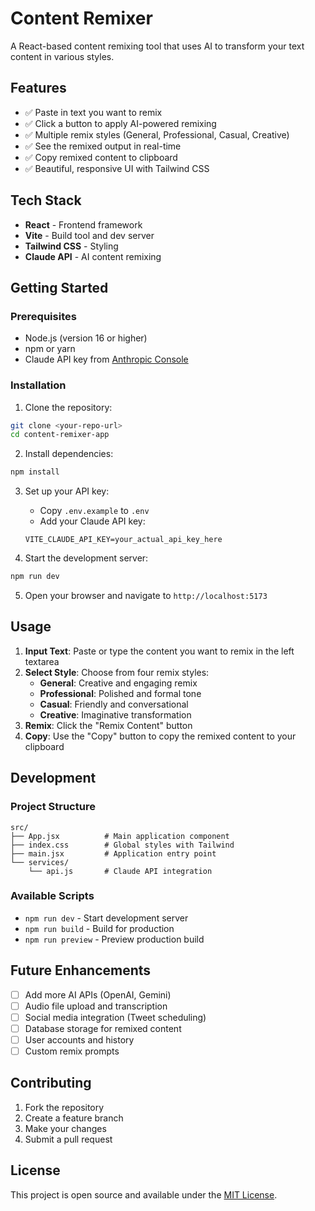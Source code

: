 # Content Remixer

A React-based content remixing tool that uses AI to transform your text content in various styles.

## Features

- ✅ Paste in text you want to remix
- ✅ Click a button to apply AI-powered remixing
- ✅ Multiple remix styles (General, Professional, Casual, Creative)
- ✅ See the remixed output in real-time
- ✅ Copy remixed content to clipboard
- ✅ Beautiful, responsive UI with Tailwind CSS

## Tech Stack

- **React** - Frontend framework
- **Vite** - Build tool and dev server
- **Tailwind CSS** - Styling
- **Claude API** - AI content remixing

## Getting Started

### Prerequisites

- Node.js (version 16 or higher)
- npm or yarn
- Claude API key from [Anthropic Console](https://console.anthropic.com)

### Installation

1. Clone the repository:
```bash
git clone <your-repo-url>
cd content-remixer-app
```

2. Install dependencies:
```bash
npm install
```

3. Set up your API key:
   - Copy `.env.example` to `.env`
   - Add your Claude API key:
   ```
   VITE_CLAUDE_API_KEY=your_actual_api_key_here
   ```

4. Start the development server:
```bash
npm run dev
```

5. Open your browser and navigate to `http://localhost:5173`

## Usage

1. **Input Text**: Paste or type the content you want to remix in the left textarea
2. **Select Style**: Choose from four remix styles:
   - **General**: Creative and engaging remix
   - **Professional**: Polished and formal tone
   - **Casual**: Friendly and conversational
   - **Creative**: Imaginative transformation
3. **Remix**: Click the "Remix Content" button
4. **Copy**: Use the "Copy" button to copy the remixed content to your clipboard

## Development

### Project Structure

```
src/
├── App.jsx          # Main application component
├── index.css        # Global styles with Tailwind
├── main.jsx         # Application entry point
└── services/
    └── api.js       # Claude API integration
```

### Available Scripts

- `npm run dev` - Start development server
- `npm run build` - Build for production
- `npm run preview` - Preview production build

## Future Enhancements

- [ ] Add more AI APIs (OpenAI, Gemini)
- [ ] Audio file upload and transcription
- [ ] Social media integration (Tweet scheduling)
- [ ] Database storage for remixed content
- [ ] User accounts and history
- [ ] Custom remix prompts

## Contributing

1. Fork the repository
2. Create a feature branch
3. Make your changes
4. Submit a pull request

## License

This project is open source and available under the [MIT License](LICENSE).
